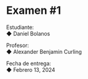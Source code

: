﻿
# Examen #1

Estudiante: <br>
◆ Daniel Bolanos  <br>

Profesor: <br>
◆ Alexander Benjamin Curling  <br>

Fecha de entrega: <br>
◆ Febrero 13, 2024  <br>

